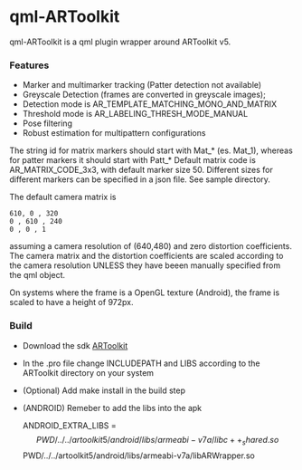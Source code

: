 # qml-ARToolkit

qml-ARToolkit is a qml plugin wrapper around ARToolkit v5. 

### Features
- Marker and multimarker tracking (Patter detection not available) 
- Greyscale Detection (frames are converted in greyscale images);
- Detection mode is AR_TEMPLATE_MATCHING_MONO_AND_MATRIX
- Threshold mode is AR_LABELING_THRESH_MODE_MANUAL
- Pose filtering
- Robust estimation for multipattern configurations

The string id for matrix markers should start with Mat_* (es. Mat_1), whereas for patter markers it should start with Patt_*
Default matrix code is AR_MATRIX_CODE_3x3, with default marker size 50.
Different sizes for different markers can be specified in a json file.
See sample directory. 

The default camera matrix is 

    610, 0 , 320 
    0 , 610 , 240 
    0 , 0 , 1 
assuming a camera resolution of (640,480) and zero distortion coefficients.
The camera matrix and the distortion coefficients are scaled according to the camera resolution UNLESS they have beeen manually specified from the qml object.  

On systems where the frame is a OpenGL texture (Android), the frame is scaled to have a height of 972px.

### Build

* Download the sdk [ARToolkit]   
* In the .pro file change INCLUDEPATH and LIBS according to the ARToolkit directory on your system
* (Optional) Add make install in the build step
* (ANDROID) Remeber to add the libs into the apk
    

    ANDROID_EXTRA_LIBS = \
        $$PWD/../../artoolkit5/android/libs/armeabi-v7a/libc++_shared.so \
        $$PWD/../../artoolkit5/android/libs/armeabi-v7a/libARWrapper.so

[ARToolkit]: <http://artoolkit.org/>
